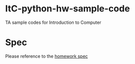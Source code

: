 # ItC-python-hw-sample-code
TA sample codes for Introduction to Computer 
 
# Spec
Please reference to the [homework spec](https://hackmd.io/8jphnXchSQKDUOk0XXSv-Q?view)
